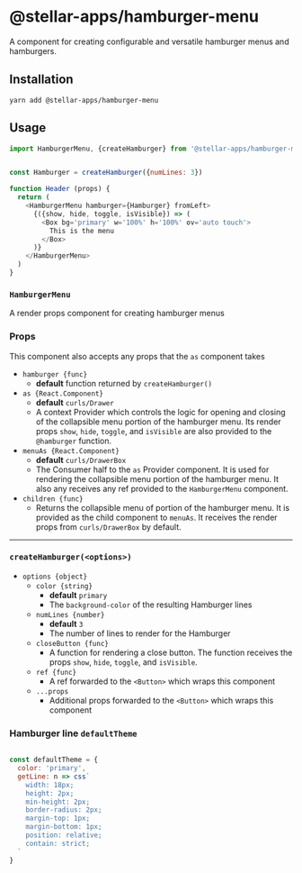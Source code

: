 # @stellar-apps/hamburger-menu
A component for creating configurable and versatile hamburger menus and hamburgers.

## Installation
`yarn add @stellar-apps/hamburger-menu`

## Usage
```js
import HamburgerMenu, {createHamburger} from '@stellar-apps/hamburger-menu'


const Hamburger = createHamburger({numLines: 3})

function Header (props) {
  return (
    <HamburgerMenu hamburger={Hamburger} fromLeft>
      {({show, hide, toggle, isVisible}) => (
        <Box bg='primary' w='100%' h='100%' ov='auto touch'>
          This is the menu
        </Box>
      )}
    </HamburgerMenu>
  )
}
```

### `HamburgerMenu`
A render props component for creating hamburger menus

### Props
This component also accepts any props that the `as` component takes
- `hamburger {func}`
    - **default** function returned by `createHamburger()`
- `as {React.Component}`
    - **default** `curls/Drawer`
    - A context Provider which controls the logic for opening and closing of the collapsible menu portion
      of the hamburger menu. Its render props `show`, `hide`, `toggle`, and `isVisible` are also
      provided to the `@hamburger` function.
- `menuAs {React.Component}`
    - **default** `curls/DrawerBox`
    - The Consumer half to the `as` Provider component. It is used for rendering the collapsible menu
      portion of the hamburger menu. It also any receives any ref provided to the `HamburgerMenu` component.
- `children {func}`
    - Returns the collapsible menu of portion of the hamburger menu. It is provided as the child
      component to `menuAs`. It receives the render props from `curls/DrawerBox` by default.
      
------

### `createHamburger(<options>)`
- `options {object}`
    - `color {string}`
        - **default** `primary`
        - The `background-color` of the resulting Hamburger lines
    - `numLines {number}`
        - **default** `3`
        - The number of lines to render for the Hamburger
    - `closeButton {func}`
        - A function for rendering a close button. The function receives the props `show`, `hide`, `toggle`, 
          and `isVisible`.
    - `ref {func}`
        - A ref forwarded to the `<Button>` which wraps this component
    - `...props`
        - Additional props forwarded to the `<Button>` which wraps this component

### Hamburger line `defaultTheme`
```js

const defaultTheme = {
  color: 'primary',
  getLine: n => css`
    width: 18px;
    height: 2px;
    min-height: 2px;
    border-radius: 2px;
    margin-top: 1px;
    margin-bottom: 1px;
    position: relative;
    contain: strict;
  `
}
```